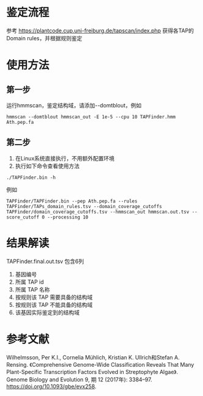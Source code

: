 # 鉴定流程
参考 https://plantcode.cup.uni-freiburg.de/tapscan/index.php 获得各TAP的Domain rules，并根据规则鉴定

# 使用方法
## 第一步
运行hmmscan，鉴定结构域，请添加--domtblout，例如
```
hmmscan --domtblout hmmscan_out -E 1e-5 --cpu 10 TAPFinder.hmm Ath.pep.fa
```
## 第二步
1. 在Linux系统直接执行，不用额外配置环境
3. 执行如下命令查看使用方法
```
./TAPFinder.bin -h
```
例如
```
TAPFinder/TAPFinder.bin --pep Ath.pep.fa --rules TAPFinder/TAPs_domain_rules.tsv --domain_coverage_cutoffs TAPFinder/domain_coverage_cutoffs.tsv --hmmscan_out hmmscan.out.tsv --score_cutoff 0 --processing 10
```

# 结果解读
TAPFinder.final.out.tsv 包含6列
1. 基因编号
2. 所属 TAP id
3. 所属 TAP 名称
4. 按规则该 TAP 需要具备的结构域
5. 按规则该 TAP 不能具备的结构域
6. 该基因实际鉴定到的结构域

# 参考文献
Wilhelmsson, Per K.I., Cornelia Mühlich, Kristian K. Ullrich和Stefan A. Rensing. 《Comprehensive Genome-Wide Classification Reveals That Many Plant-Specific Transcription Factors Evolved in Streptophyte Algae》. Genome Biology and Evolution 9, 期 12 (2017年): 3384–97. https://doi.org/10.1093/gbe/evx258.
